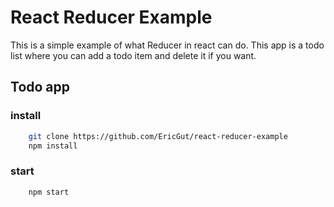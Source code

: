# React Reducer Example

This is a simple example of what Reducer in react can do.
This app is a todo list where you can add a todo item and delete it if you want.

## Todo app

### install

```bash
    git clone https://github.com/EricGut/react-reducer-example
    npm install
```

### start

```bash
    npm start
```
